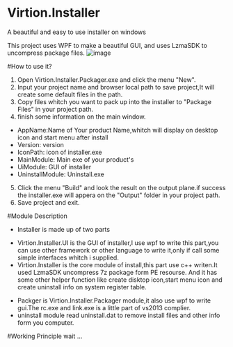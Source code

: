# Virtion.Installer
A beautiful and easy to use installer on windows

This project uses WPF to make a beautiful GUI, and uses LzmaSDK to uncompress package files.
![image](https://github.com/ZT-/Virtion.Installer/tree/master/Image/screenshot.png)
 
#How to use it?
1. Open Virtion.Installer.Packager.exe and click the menu "New".
2. Input your project name and browser local path to save project,It will create some default files in the path.
3. Copy files whitch you want to pack up into the installer to "Package Files" in your project path.
4. finish some information on the main window.
  - AppName:Name of Your product Name,whitch will display on desktop icon and start menu after install
  - Version: version
  - IconPath: icon of installer.exe
  - MainModule: Main exe of your product's
  - UiModule: GUI of installer
  - UninstallModule: Uninstall.exe
5. Click the menu "Build" and look the result on the output plane.if success the installer.exe will appera on the "Output" folder in your project path. 
6. Save project and exit.

#Module Description
+ Installer is made up of two parts
 - Virtion.Installer.UI is the GUI of installer,I use wpf to write this part,you can use other framework or other language to write it,only if call some simple interfaces whitch i supplied.
 - Virtion.Installer is the core module of install,this part use c++ writen.It used LzmaSDK uncompress 7z package form PE resourse. And it has some other helper function like create disktop icon,start menu icon and create uninstall info on system register table.
+ Packger is Virtion.Installer.Packager module,it also use wpf to write gui.The rc.exe and link.exe is a little part of vs2013 complier.
+ uninstall module read uninstall.dat to remove install files and other info form you computer.

#Working Principle
wait ... 
